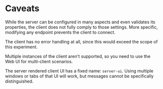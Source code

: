 # Caveats

While the server can be configured in many aspects and even validates its properties, the client does not fully comply
to those settings. More specific, modifying any endpoint prevents the client to connect.

The client has no error handling at all, since this would exceed the scope of this experiment.

Multiple instances of the client aren't supported, so you need to use the Web UI for multi-client scenarios.

The server rendered client UI has a fixed name: `server-ui`. Using multiple windows or tabs of that UI will work, but
messages cannot be specifically distinguished.
